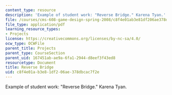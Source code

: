 ```yaml
---
content_type: resource
description: 'Example of student work: "Reverse Bridge." Karena Tyan.'
file: /courses/cms-608-game-design-spring-2008/c8f4e01ab3e81df206ae378dbcac7f2e_tyan2.pdf
file_type: application/pdf
learning_resource_types:
- Projects
license: https://creativecommons.org/licenses/by-nc-sa/4.0/
ocw_type: OCWFile
parent_title: Projects
parent_type: CourseSection
parent_uid: 167451ab-ae9a-6fa1-2944-d8eef3f43ed8
resourcetype: Document
title: Reverse Bridge
uid: c8f4e01a-b3e8-1df2-06ae-378dbcac7f2e
---
```

Example of student work: "Reverse Bridge." Karena Tyan.